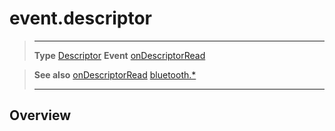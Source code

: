 # event.descriptor

> --------------------- ------------------------------------------------------------------------------------------
> __Type__              [Descriptor](/plugin/bluetooth/type/Descriptor/index.md)
> __Event__             [onDescriptorRead](/plugin/bluetooth/type/Gatt/event/onDescriptorRead/index.md)


> __See also__          [onDescriptorRead](/plugin/bluetooth/type/Gatt/event/onDescriptorRead/index.md)
>						[bluetooth.*](/plugin/bluetooth.md)
> --------------------- ------------------------------------------------------------------------------------------

## Overview